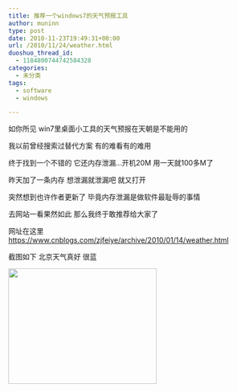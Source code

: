 ```yaml
---
title: 推荐一个windows7的天气预报工具
author: muninn
type: post
date: 2010-11-23T19:49:31+00:00
url: /2010/11/24/weather.html
duoshuo_thread_id:
  - 1184800744742584328
categories:
  - 未分类
tags:
  - software
  - windows

---
```

如你所见 win7里桌面小工具的天气预报在天朝是不能用的

我以前曾经搜索过替代方案 有的难看有的难用

终于找到一个不错的 它还内存泄漏&#8230;开机20M 用一天就100多M了

昨天加了一条内存 想泄漏就泄漏吧 就又打开

突然想到也许作者更新了 毕竟内存泄漏是做软件最耻辱的事情

去网站一看果然如此 那么我终于敢推荐给大家了

网址在这里 <a href="https://www.cnblogs.com/zjfeiye/archive/2010/01/14/weather.html" target="_blank">https://www.cnblogs.com/zjfeiye/archive/2010/01/14/weather.html</a>

截图如下 北京天气真好 很蓝

[<img class="alignnone size-full wp-image-316014" title="weather" src="https://tech.crandom.com/wp-content/uploads/2010/11/weather.png" alt="" width="295" height="230" />][1]

&nbsp;

 [1]: https://tech.crandom.com/wp-content/uploads/2010/11/weather.png